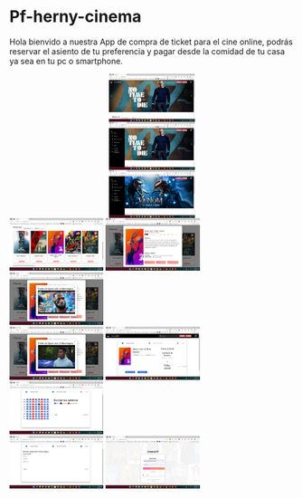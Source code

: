 # Pf-herny-cinema

Hola bienvido a nuestra App de compra de ticket para el cine online, podrás reservar el asiento de tu preferencia y pagar desde la comidad de tu casa ya sea en tu pc o smartphone.

<div 
style="width: 100%; 
        display: flex; 
        flex-direction: column; 
        align-items: center; 
        justify-content: center">
    <img style="width: 30%" src="./client/src/assets/2022-03-04.png" alt="" >
   <img style="width: 30%" src="./client/src/assets/2022-03-04 (10).png" alt=""  >
  <img style="width: 30%" src="./client/src/assets/2022-03-04 (11).png" alt=""  >
</div>
<div>
    <img style="width: 33%" src="./client/src/assets/2022-03-04 (1).png" alt=""  >
    <img style="width: 33%" src="./client/src/assets/2022-03-04 (2).png" alt=""  >
  <img style="width: 33%" src="./client/src/assets/2022-03-04 (3).png" alt=""  >
  </div>
  
  <div>
    <img style="width: 33%" src="./client/src/assets/2022-03-04 (4).png" alt=""  >
    <img style="width: 33%" src="./client/src/assets/2022-03-04 (6).png" alt=""  >
  <img style="width: 33%" src="./client/src/assets/2022-03-04 (7).png" alt=""  >
  </div>
  <div>
    <img style="width: 33%" src="./client/src/assets/2022-03-04 (8).png" alt=""  >
  <img style="width: 33%" src="./client/src/assets/2022-03-04 (9).png" alt=""  >
  </div>
